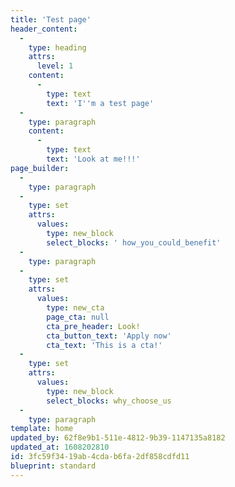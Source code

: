 ```yaml
---
title: 'Test page'
header_content:
  -
    type: heading
    attrs:
      level: 1
    content:
      -
        type: text
        text: 'I''m a test page'
  -
    type: paragraph
    content:
      -
        type: text
        text: 'Look at me!!!'
page_builder:
  -
    type: paragraph
  -
    type: set
    attrs:
      values:
        type: new_block
        select_blocks: ' how_you_could_benefit'
  -
    type: paragraph
  -
    type: set
    attrs:
      values:
        type: new_cta
        page_cta: null
        cta_pre_header: Look!
        cta_button_text: 'Apply now'
        cta_text: 'This is a cta!'
  -
    type: set
    attrs:
      values:
        type: new_block
        select_blocks: why_choose_us
  -
    type: paragraph
template: home
updated_by: 62f8e9b1-511e-4812-9b39-1147135a8182
updated_at: 1608202810
id: 3fc59f34-19ab-4cda-b6fa-2df858cdfd11
blueprint: standard
---
```

